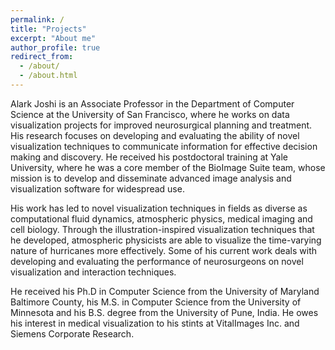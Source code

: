 ```yaml
---
permalink: /
title: "Projects"
excerpt: "About me"
author_profile: true
redirect_from: 
  - /about/
  - /about.html
---
```


Alark Joshi is an Associate Professor in the Department of Computer Science at the University of San Francisco, where he works on data visualization projects for improved neurosurgical planning and treatment. His research focuses on developing and evaluating the ability of novel visualization techniques to communicate information for effective decision making and discovery. He received his postdoctoral training at Yale University, where he was a core member of the BioImage Suite team, whose mission is to develop and disseminate advanced image analysis and visualization software for widespread use.

His work has led to novel visualization techniques in fields as diverse as computational fluid dynamics, atmospheric physics, medical imaging and cell biology. Through the illustration-inspired visualization techniques that he developed, atmospheric physicists are able to visualize the time-varying nature of hurricanes more effectively. Some of his current work deals with developing and evaluating the performance of neurosurgeons on novel visualization and interaction techniques.

He received his Ph.D in Computer Science from the University of Maryland Baltimore County, his M.S. in Computer Science from the University of Minnesota and his B.S. degree from the University of Pune, India. He owes his interest in medical visualization to his stints at VitalImages Inc. and Siemens Corporate Research.

<!-- He blogs about recent advances in data visualization at the Visualization Blog and is a contributing author at the graphics and visualization website Vizworld.com.  -->
